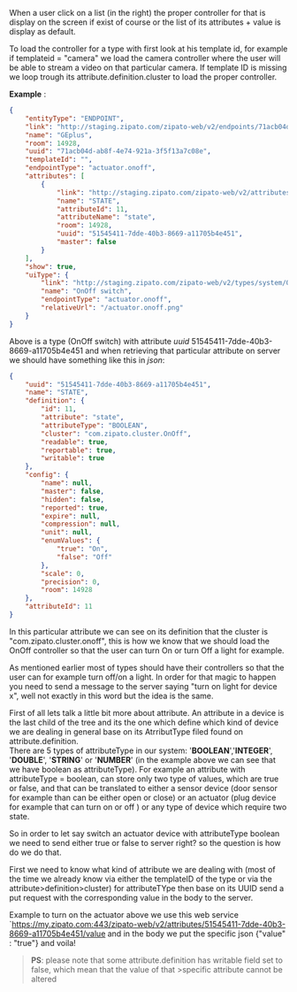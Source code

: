 
When a user click on a list (in the right) the proper controller for that is display on the screen if exist of course or the list of its attributes + value is display as default. 

To load the controller for a type with first look at his template id, for example if templateid = "camera" we load the camera controller where the user will be able to stream a video on that particular camera. If template ID is missing we loop trough its attribute.definition.cluster to load the proper controller.  

**Example** : 

```JSON
{
    "entityType": "ENDPOINT",
    "link": "http://staging.zipato.com/zipato-web/v2/endpoints/71acb04d-ab8f-4e74-921a-3f5f13a7c08e",
    "name": "GEplus",
    "room": 14928,
    "uuid": "71acb04d-ab8f-4e74-921a-3f5f13a7c08e",
    "templateId": "",
    "endpointType": "actuator.onoff",
    "attributes": [
        {
            "link": "http://staging.zipato.com/zipato-web/v2/attributes/51545411-7dde-40b3-8669-a11705b4e451",
            "name": "STATE",
            "attributeId": 11,
            "attributeName": "state",
            "room": 14928,
            "uuid": "51545411-7dde-40b3-8669-a11705b4e451",
            "master": false
        }
    ],
    "show": true,
    "uiType": {
        "link": "http://staging.zipato.com/zipato-web/v2/types/system/OnOff+switch",
        "name": "OnOff switch",
        "endpointType": "actuator.onoff",
        "relativeUrl": "/actuator.onoff.png"
    }
} 
```
 
Above is a type (OnOff switch)  with attribute *uuid* 51545411-7dde-40b3-8669-a11705b4e451 and when retrieving that particular attribute on server we should have something like this in *json*: 

```JSON
{
    "uuid": "51545411-7dde-40b3-8669-a11705b4e451",
    "name": "STATE",
    "definition": {
        "id": 11,
        "attribute": "state",
        "attributeType": "BOOLEAN",
        "cluster": "com.zipato.cluster.OnOff",
        "readable": true,
        "reportable": true,
        "writable": true
    },
    "config": {
        "name": null,
        "master": false,
        "hidden": false,
        "reported": true,
        "expire": null,
        "compression": null,
        "unit": null,
        "enumValues": {
            "true": "On",
            "false": "Off"
        },
        "scale": 0,
        "precision": 0,
        "room": 14928
    },
    "attributeId": 11
}
``` 
In this particular attribute we can see  on its definition that the cluster is "com.zipato.cluster.onoff", this is how we know that we should load the OnOff controller so that the user can turn On or turn Off a light  for example. 

As mentioned earlier most of types should have their controllers so that the user can for example turn off/on a light. In order for that magic to happen you need to send a message to the server  saying "turn on light for device x",  well not exactly in this word but the idea is the same. 

First of all lets talk a little bit more about attribute. An attribute in a device is the last child of the tree and its the one which define which kind of device we are dealing in general base on its AtrributType filed found on attribute.definition.  
There are 5 types of  attributeType in our system: '**BOOLEAN**','**INTEGER**', '**DOUBLE**', '**STRING**' or '**NUMBER**' (in the example above we can see that we have boolean as attributeType). For example an attribute with attributeType = boolean, can store only two type of values, which are true or false, and that can be translated to either a sensor device (door sensor for example than can be either open or close) or an actuator (plug device for example that can turn  on or off ) or any type of device which require two state. 

So in order to let say switch an actuator device with attributeType boolean we need to send either true or false to server right? so the question is how do we do that. 

First we need to know what kind of attribute we are dealing with (most of the time we already know via either the templateID of the type or via the attribute>definition>cluster) for attributeTYpe then base on its UUID send a put request with the corresponding value in the body to  the server. 

Example to turn on the actuator above we use this web service 
`https://my.zipato.com:443/zipato-web/v2/attributes/51545411-7dde-40b3-8669-a11705b4e451/value 
 and in the body we put the specific json {"value" : "true"} and voila! 
 
> __PS__: please note that some attribute.definition has writable field set to false, which mean that the value of that >specific attribute cannot be altered
